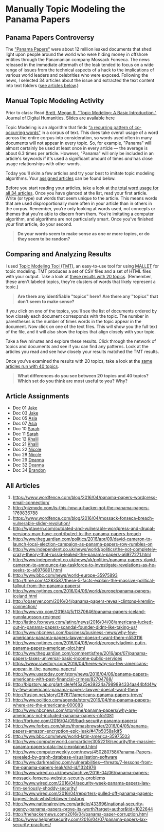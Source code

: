 # Manually Topic Modeling the Panama Papers

## Panama Papers Controversy
The ["Panama Papers"](https://en.wikipedia.org/wiki/Panama_Papers) were about 12 million leaked documents that shed light upon people around the world who were hiding money in offshore entities through the Panamanian company Mossack Fonseca. The news released in the immediate aftermath of the leak tended to focus on a wide range of issues from the technical aspects of a hack to the implications of various world leaders and celebrities who were exposed. Following the news, I selected 34 articles about the issue and extracted the text content into text folders ([see articles below](#all-articles).)

## Manual Topic Modeling Activity
Prior to class: Read [Brett, Megan R. "Topic Modeling: A Basic Introduction." Journal of Digital Humanities.](http://journalofdigitalhumanities.org/2-1/topic-modeling-a-basic-introduction-by-megan-r-brett/)
[Slides are available here](https://docs.google.com/presentation/d/1bSSdl_B1MVvqS3iNaxLDnKLfehyY9Z9rcPml14r7Tpg/edit?usp=sharing)

Topic Modeling is an algorithm that finds [“a recurring pattern of co-occurring words”](https://twitter.com/footnotesrising/status/264823621799780353) in a corpus of text. This does take overall usage of a word across the entire corpus into consideration, so words used often in many documents will not appear in every topic. So, for example, "Panama" will almost certainly be used at least once in every article — the average is about 6.3 times per article. However, "Panama" will only be included in an article's keywords if it's used a significant amount of times *and* has close usage relationships with other words. 

Today you'll skim a few articles and try your best to imitate topic modeling algorithms. Your [assigned articles](#article-assignments) can be found below.

Before you start reading your articles, take a look at [the total word usage for all 34 articles](https://docs.google.com/spreadsheets/d/1db2Rqx08frhsVMZpjUfepxYtrpu__Ag8mXKCVlDcrNc/edit?usp=sharing). Once you have glanced at the list, read your first article. Write (or type) out words that seem unique to the article. This means words that are used disproportionally more often in your article than in others in the corpus. Remember, you’re only looking at words used, not concepts or themes that you're able to discern from them. You’re imitating a computer algorithm, and algorithms are not particularly smart. Once you've finished your first article, do your second.

> **Do your words seem to make sense as one or more topics, or do they seem to be random?**

## Comparing and Analyzing Results
I used [Topic Modeling Tool (TMT)](https://code.google.com/archive/p/topic-modeling-tool/), an easy-to-use tool for using [MALLET](https://github.com/mimno/Mallet) for topic modeling. TMT produces a set of CSV files and a set of HTML files with your output. Take a look at [these results with 20 topics](http://brandontlocke.com/panamapapers20topics/). (Remember, these aren't labeled topics, they're clusters of words that likely represent a topic.) 

> **Are there any identifiable "topics" here? Are there any "topics" that don't seem to make sense?**

If you click on one of the topics, you'll see the list of documents ordered by how closely each document corresponds with the topic. The number in parentheses is the number of times words in the topic appear in the document. Now click on one of the text files. This will show you the full text of the file, and it will also show the topics that align closely with your topic.

Take a few minutes and explore these results. Click through the network of topics and documents and see if you can find any patterns. Look at the articles you read and see how closely your results matched the TMT results.

Once you've examined the results with 20 topics, take a look at the [same articles run with 40 topics](http://brandontlocke.com/panamapapers40topics/). 

> **What differences do you see between 20 topics and 40 topics?**
> **Which set do you think are most useful to you? Why?**

## Article Assignments
* Doc 01 [Jake](https://www.wordfence.com/blog/2016/04/panama-papers-wordpress-email-connection/)
* Doc 03 [Jake](https://www.wordfence.com/blog/2016/04/mossack-fonseca-breach-vulnerable-slider-revolution/)
* Doc 05 [Asia](http://www.theguardian.com/politics/2016/apr/09/david-cameron-to-launch-local-election-campaign-as-panama-papers-row-rumbles-on)
* Doc 07 [Asia](http://www.independent.co.uk/news/uk/politics/panama-papers-david-cameron-to-announce-tax-taskforce-to-investigate-revelations-as-he-seeks-to-a6976891.html)
* Doc 10 [Sarah](http://www.nytimes.com/2016/04/06/world/europe/panama-papers-iceland.html)
* Doc 11 [Sarah](http://observer.com/2016/04/panama-papers-reveal-clintons-kremlin-connection/)
* Doc 12 [Khalil](http://www.vox.com/2016/4/5/11370646/panama-papers-iceland-gunnlaugsson-resigned)
* Doc 21 [Khalil](http://www.politico.com/agenda/story/2016/04/the-panama-papers-where-are-the-americans-000083)
* Doc 22 [Nicole](http://www.nbcnews.com/storyline/panama-papers/why-are-americans-not-included-panama-papers-n551081)
* Doc 28 [Nicole](http://www.darkreading.com/vulnerabilities—threats/7-lessons-from-the-panama-papers-leak/d/d-id/1324976)
* Doc 29 [Deanna](http://www.wired.co.uk/news/archive/2016-04/06/panama-papers-mossack-fonseca-website-security-problems)
* Doc 32 [Deanna](http://www.nationalreview.com/article/433696/national-security-agency-panama-papers-prove-its-worth?target=author&tid=1022644)
* Doc 34 [Brandon](https://www.helpnetsecurity.com/2016/04/07/panama-papers-lax-security-practices/)

## All Articles
1. https://www.wordfence.com/blog/2016/04/panama-papers-wordpress-email-connection/
2. http://gizmodo.com/is-this-how-a-hacker-got-the-panama-papers-1769836788
3. https://www.wordfence.com/blog/2016/04/mossack-fonseca-breach-vulnerable-slider-revolution/
4. http://wptavern.com/outdated-and-vulnerable-wordpress-and-drupal-versions-may-have-contributed-to-the-panama-papers-breach
5. http://www.theguardian.com/politics/2016/apr/09/david-cameron-to-launch-local-election-campaign-as-panama-papers-row-rumbles-on
6. http://www.independent.co.uk/news/world/politics/the-not-completely-crazy-theory-that-russia-leaked-the-panama-papers-a6977271.html
7. 	http://www.independent.co.uk/news/uk/politics/panama-papers-david-cameron-to-announce-tax-taskforce-to-investigate-revelations-as-he-seeks-to-a6976891.html
8. http://www.bbc.com/news/world-europe-35975893
9. http://time.com/4283587/these-5-facts-explain-the-massive-political-fallout-from-the-panama-papers/
10. http://www.nytimes.com/2016/04/06/world/europe/panama-papers-iceland.html
11. http://observer.com/2016/04/panama-papers-reveal-clintons-kremlin-connection/
12. http://www.vox.com/2016/4/5/11370646/panama-papers-iceland-gunnlaugsson-resigned
13. http://latino.foxnews.com/latino/news/2016/04/08/americans-lucked-out-in-panama-papers-scandal-founder-didnt-like-taking-us/
14. http://www.nbcnews.com/business/business-news/why-few-americans-panama-papers-lawyer-doesn-t-want-them-n553116
15. http://www.nytimes.com/2016/04/08/world/europe/vladimir-putin-panama-papers-american-plot.html
16. http://www.theguardian.com/commentisfree/2016/apr/07/panama-papers-taxes-universal-basic-income-public-services
17. https://www.rawstory.com/2016/04/heres-why-so-few-americans-appear-in-the-panama-papers/
18. http://www.usatoday.com/story/news/2016/04/06/panama-papers-americans-with-past-financial-crimes/82704788/
19. http://bigstory.ap.org/article/ef45a25e39224a7989894334aa44bfd4/why-few-americans-panama-papers-lawyer-doesnt-want-them
20. http://fusion.net/story/287671/americans-panama-papers-trove/
21. http://www.politico.com/agenda/story/2016/04/the-panama-papers-where-are-the-americans-000083
22. http://www.nbcnews.com/storyline/panama-papers/why-are-americans-not-included-panama-papers-n551081
23. http://fortune.com/2016/04/09/bad-security-panama-papers/
24. http://www.forbes.com/sites/thomasbrewster/2016/04/05/panama-papers-amazon-encryption-epic-leak/#47b5058a1df5
25. http://www.bbc.com/news/world-latin-america-35975503
26. http://www.computerworld.com/article/3052218/security/the-massive-panama-papers-data-leak-explained.html
27. http://www.computerweekly.com/news/450280758/Panama-Papers-revealed-by-graph-database-visualisation-software
28. http://www.darkreading.com/vulnerabilities—threats/7-lessons-from-the-panama-papers-leak/d/d-id/1324976
29. http://www.wired.co.uk/news/archive/2016-04/06/panama-papers-mossack-fonseca-website-security-problems
30. http://www.wired.com/2016/04/security-week-panama-papers-law-firm-seriously-shoddy-security/
31. http://www.wired.com/2016/04/reporters-pulled-off-panama-papers-biggest-leak-whistleblower-history/
32. http://www.nationalreview.com/article/433696/national-security-agency-panama-papers-prove-its-worth?target=author&tid=1022644
33. http://thehackernews.com/2016/04/panama-paper-corruption.html
34. https://www.helpnetsecurity.com/2016/04/07/panama-papers-lax-security-practices/